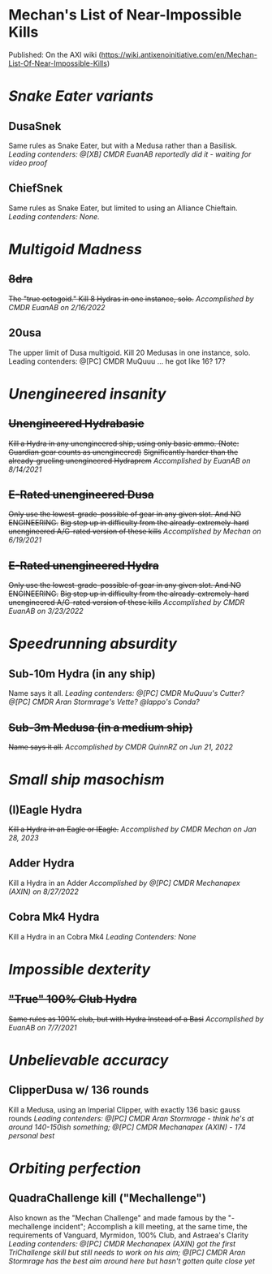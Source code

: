 # Mechan's List of Near-Impossible Kills

Published: On the AXI wiki (https://wiki.antixenoinitiative.com/en/Mechan-List-Of-Near-Impossible-Kills)

# *Snake Eater variants*
 
## **DusaSnek**
 
Same rules as Snake Eater, but with a Medusa rather than a Basilisk.
*Leading contenders: @[XB] CMDR EuanAB reportedly did it - waiting for video proof*
 
## **ChiefSnek**
 
Same rules as Snake Eater, but limited to using an Alliance Chieftain.
*Leading contenders: None.*
 
# *Multigoid Madness*
 
## ~~**8dra**~~
 
~~The "true octogoid." Kill 8 Hydras in one instance, solo.~~ 
*Accomplished by CMDR EuanAB on 2/16/2022*
  
## **20usa**
 
The upper limit of Dusa multigoid. Kill 20 Medusas in one instance, solo. Leading contenders: @[PC] CMDR MuQuuu ... he got like 16? 17?
 
# *Unengineered insanity*
 
## ~~**Unengineered Hydrabasic**~~
 
~~Kill a Hydra in any unengineered ship, using only basic ammo. (Note: Guardian gear counts as unengineered)~~ ~~Significantly harder than the already-grueling unengineered Hydraprem~~
*Accomplished by EuanAB on 8/14/2021*
  
## ~~**E-Rated unengineered Dusa**~~
 
~~Only use the lowest-grade-possible of gear in any given slot. And NO ENGINEERING.~~ ~~Big step up in difficulty from the already-extremely-hard unengineered A/G-rated version of these kills~~
*Accomplished by Mechan on 6/19/2021*
  
## ~~**E-Rated unengineered Hydra**~~
 
~~Only use the lowest-grade-possible of gear in any given slot. And NO ENGINEERING.~~ ~~Big step up in difficulty from the already-extremely-hard unengineered A/G-rated version of these kills~~
*Accomplished by CMDR EuanAB on 3/23/2022*
  
# *Speedrunning absurdity*
 
## **Sub-10m Hydra (in any ship)**
 
Name says it all.
*Leading contenders: @[PC] CMDR MuQuuu's Cutter? @[PC] CMDR Aran Stormrage's Vette? @lappo's Conda?*
 
## ~~**Sub-3m Medusa (in a medium ship)**~~
 
~~Name says it all.~~
*Accomplished by CMDR QuinnRZ on Jun 21, 2022*
  
# *Small ship masochism*
 
## **(I)Eagle Hydra**
 
~~Kill a Hydra in an Eagle or IEagle.~~
*Accomplished by CMDR Mechan on Jan 28, 2023*
  
## **Adder Hydra**
 
Kill a Hydra in an Adder
*Accomplished by @[PC] CMDR Mechanapex (AXIN) on 8/27/2022*
  
## **Cobra Mk4 Hydra**
 
Kill a Hydra in an Cobra Mk4
*Leading Contenders: None*
 
# *Impossible dexterity*
 
## ~~**"True" 100% Club Hydra**~~
 
~~Same rules as 100% club, but with Hydra Instead of a Basi~~
*Accomplished by EuanAB on 7/7/2021*
  
# *Unbelievable accuracy*
 
## **ClipperDusa w/ 136 rounds**
 
Kill a Medusa, using an Imperial Clipper, with exactly 136 basic gauss rounds
*Leading contenders: @[PC] CMDR Aran Stormrage - think he's at around 140-150ish something; @[PC] CMDR Mechanapex (AXIN) - 174 personal best*
 
# *Orbiting perfection*
 
## **QuadraChallenge kill ("Mechallenge")**
 
Also known as the "Mechan Challenge" and made famous by the "-mechallenge incident"; Accomplish a kill meeting, at the same time, the requirements of Vanguard, Myrmidon, 100% Club, and Astraea's Clarity
*Leading contenders: @[PC] CMDR Mechanapex (AXIN) got the first TriChallenge skill but still needs to work on his aim; @[PC] CMDR Aran Stormrage has the best aim around here but hasn't gotten quite close yet*